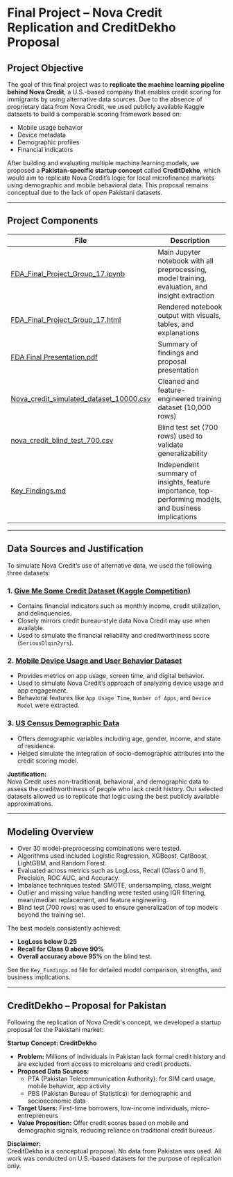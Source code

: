 # Final Project – Nova Credit Replication and CreditDekho Proposal

## Project Objective

The goal of this final project was to **replicate the machine learning pipeline behind Nova Credit**, a U.S.-based company that enables credit scoring for immigrants by using alternative data sources. Due to the absence of proprietary data from Nova Credit, we used publicly available Kaggle datasets to build a comparable scoring framework based on:

- Mobile usage behavior
- Device metadata
- Demographic profiles
- Financial indicators

After building and evaluating multiple machine learning models, we proposed a **Pakistan-specific startup concept** called **CreditDekho**, which would aim to replicate Nova Credit’s logic for local microfinance markets using demographic and mobile behavioral data. This proposal remains conceptual due to the lack of open Pakistani datasets.

---

## Project Components

| File | Description |
|------|-------------|
| [FDA_Final_Project_Group_17.ipynb](https://github.com/tayyabalam77/course-progress/blob/main/Final_Project/FDA_Final%20Project_Group%2017.ipynb) | Main Jupyter notebook with all preprocessing, model training, evaluation, and insight extraction |
| [FDA_Final_Project_Group_17.html](FDA_Final_Project_Group_17.html) | Rendered notebook output with visuals, tables, and explanations |
| [FDA Final Presentation.pdf](FDA%20Final%20Presentation.pdf) | Summary of findings and proposal presentation |
| [Nova_credit_simulated_dataset_10000.csv](Nova_credit_simulated_dataset_10000.csv) | Cleaned and feature-engineered training dataset (10,000 rows) |
| [nova_credit_blind_test_700.csv](nova_credit_blind_test_700.csv) | Blind test set (700 rows) used to validate generalizability |
| [Key_Findings.md](Key_Findings.md) | Independent summary of insights, feature importance, top-performing models, and business implications |



---

## Data Sources and Justification

To simulate Nova Credit’s use of alternative data, we used the following three datasets:

### 1. [Give Me Some Credit Dataset (Kaggle Competition)](https://www.kaggle.com/c/GiveMeSomeCredit/data)
- Contains financial indicators such as monthly income, credit utilization, and delinquencies.
- Closely mirrors credit bureau-style data Nova Credit may use when available.
- Used to simulate the financial reliability and creditworthiness score (`SeriousDlqin2yrs`).

### 2. [Mobile Device Usage and User Behavior Dataset](https://www.kaggle.com/datasets/valakhorasani/mobile-device-usage-and-user-behavior-dataset)
- Provides metrics on app usage, screen time, and digital behavior.
- Used to simulate Nova Credit’s approach of analyzing device usage and app engagement.
- Behavioral features like `App Usage Time`, `Number of Apps`, and `Device Model` were extracted.

### 3. [US Census Demographic Data](https://www.kaggle.com/datasets/muonneutrino/us-census-demographic-data)
- Offers demographic variables including age, gender, income, and state of residence.
- Helped simulate the integration of socio-demographic attributes into the credit scoring model.

**Justification:**  
Nova Credit uses non-traditional, behavioral, and demographic data to assess the creditworthiness of people who lack credit history. Our selected datasets allowed us to replicate that logic using the best publicly available approximations.

---

## Modeling Overview

- Over 30 model-preprocessing combinations were tested.
- Algorithms used included Logistic Regression, XGBoost, CatBoost, LightGBM, and Random Forest.
- Evaluated across metrics such as LogLoss, Recall (Class 0 and 1), Precision, ROC AUC, and Accuracy.
- Imbalance techniques tested: SMOTE, undersampling, class_weight
- Outlier and missing value handling were tested using IQR filtering, mean/median replacement, and feature engineering.
- Blind test (700 rows) was used to ensure generalization of top models beyond the training set.

The best models consistently achieved:
- **LogLoss below 0.25**
- **Recall for Class 0 above 90%**
- **Overall accuracy above 95%** on the blind test.

See the `Key_Findings.md` file for detailed model comparison, strengths, and business implications.

---

## CreditDekho – Proposal for Pakistan

Following the replication of Nova Credit's concept, we developed a startup proposal for the Pakistani market:

**Startup Concept: CreditDekho**

- **Problem:** Millions of individuals in Pakistan lack formal credit history and are excluded from access to microloans and credit products.
- **Proposed Data Sources:**
  - PTA (Pakistan Telecommunication Authority): for SIM card usage, mobile behavior, app activity
  - PBS (Pakistan Bureau of Statistics): for demographic and socioeconomic data
- **Target Users:** First-time borrowers, low-income individuals, micro-entrepreneurs
- **Value Proposition:** Offer credit scores based on mobile and demographic signals, reducing reliance on traditional credit bureaus.

**Disclaimer:**  
CreditDekho is a conceptual proposal. No data from Pakistan was used. All work was conducted on U.S.-based datasets for the purpose of replication only.


